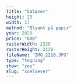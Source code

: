 ```yaml
---
title: "Søløver"
height: 23
width: 17
method: "Blyant på papir"
year: 2020
price: "600"
rasterWidth: 2328
rasterHeight: 3138
fileName: "IMG_2210.JPG"
type: "tegning"
show: "yes"
slug: "soeloever"
---
```

